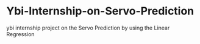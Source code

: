 # Ybi-Internship-on-Servo-Prediction
ybi internship project on the Servo Prediction by using the Linear Regression 
